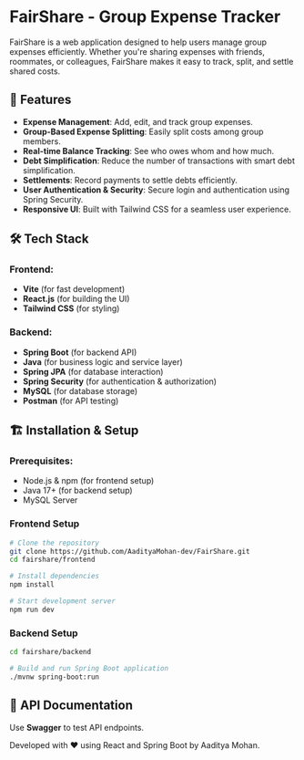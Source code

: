 # FairShare - Group Expense Tracker

FairShare is a web application designed to help users manage group expenses efficiently. Whether you're sharing expenses with friends, roommates, or colleagues, FairShare makes it easy to track, split, and settle shared costs.

## 🚀 Features

- **Expense Management**: Add, edit, and track group expenses.
- **Group-Based Expense Splitting**: Easily split costs among group members.
- **Real-time Balance Tracking**: See who owes whom and how much.
- **Debt Simplification**: Reduce the number of transactions with smart debt simplification.
- **Settlements**: Record payments to settle debts efficiently.
- **User Authentication & Security**: Secure login and authentication using Spring Security.
- **Responsive UI**: Built with Tailwind CSS for a seamless user experience.

## 🛠️ Tech Stack

### Frontend:
- **Vite** (for fast development)
- **React.js** (for building the UI)
- **Tailwind CSS** (for styling)

### Backend:
- **Spring Boot** (for backend API)
- **Java** (for business logic and service layer)
- **Spring JPA** (for database interaction)
- **Spring Security** (for authentication & authorization)
- **MySQL** (for database storage)
- **Postman** (for API testing)

## 🏗️ Installation & Setup

### Prerequisites:
- Node.js & npm (for frontend setup)
- Java 17+ (for backend setup)
- MySQL Server

### Frontend Setup
```sh
# Clone the repository
git clone https://github.com/AadityaMohan-dev/FairShare.git
cd fairshare/frontend

# Install dependencies
npm install

# Start development server
npm run dev
```

### Backend Setup
```sh
cd fairshare/backend

# Build and run Spring Boot application
./mvnw spring-boot:run
```

## 📜 API Documentation

Use **Swagger** to test API endpoints. 



Developed with ❤️ using React and Spring Boot by Aaditya Mohan.

